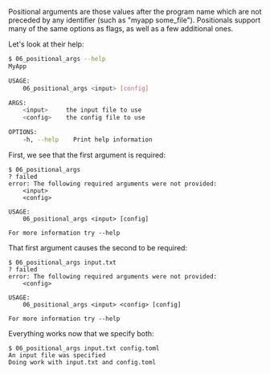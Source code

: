 Positional arguments are those values after the program name which are not preceded by any
identifier (such as "myapp some_file"). Positionals support many of the same options as
flags, as well as a few additional ones.

Let's look at their help:
```bash
$ 06_positional_args --help
MyApp 

USAGE:
    06_positional_args <input> [config]

ARGS:
    <input>     the input file to use
    <config>    the config file to use

OPTIONS:
    -h, --help    Print help information
```

First, we see that the first argument is required:
```
$ 06_positional_args
? failed
error: The following required arguments were not provided:
    <input>
    <config>

USAGE:
    06_positional_args <input> [config]

For more information try --help
```

That first argument causes the second to be required:
```
$ 06_positional_args input.txt
? failed
error: The following required arguments were not provided:
    <config>

USAGE:
    06_positional_args <input> <config> [config]

For more information try --help
```

Everything works now that we specify both:
```
$ 06_positional_args input.txt config.toml
An input file was specified
Doing work with input.txt and config.toml
```
